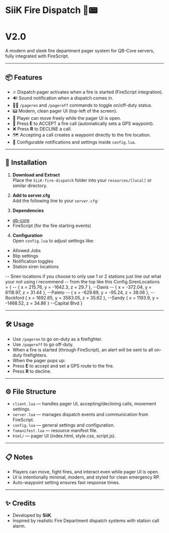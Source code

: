 # SiiK Fire Dispatch 🚒📟
# V2.0

A modern and sleek fire department pager system for QB-Core servers, fully integrated with FireScript.

---

## 📦 Features

- 🔥 Dispatch pager activates when a fire is started (FireScript integration).
- 🔊 Sound notification when a dispatch comes in.
- 🧑‍🚒 `/pageron` and `/pageroff` commands to toggle on/off-duty status.
- 📟 Modern, clean pager UI (top-left of the screen).
- 🏃 Player can move freely while the pager UI is open.
- 🎯 Press **E** to ACCEPT a fire call (automatically sets a GPS waypoint).
- ❌ Press **R** to DECLINE a call.
- 🗺️ Accepting a call creates a waypoint directly to the fire location.
- 💬 Configurable notifications and settings inside `config.lua`.

---

## 📂 Installation

1. **Download and Extract**  
   Place the `SiiK-fire-dispatch` folder into your `resources/[local]` or similar directory.

2. **Add to server.cfg**  
   Add the following line to your `server.cfg`:


3. **Dependencies**  
- [qb-core](https://github.com/qbcore-framework/qb-core)
- FireScript (for the fire starting events)

4. **Configuration**  
Open `config.lua` to adjust settings like:
- Allowed Jobs
- Blip settings
- Notification toggles
- Station siren locations

-- Siren locations if you choose to only use 1 or 2 stations just line out what your not using i recommend -- from the top like this
Config.SirenLocations = {
--    { x = 215.76, y = -1642.3, z = 29.7 }, --Davis
--    { x = -372.04, y = 6118.97, z = 31.44 }, --Paleto
--    { x = -629.89, y = -95.24, z = 38.06 }, --Rockford
    { x = 1692.65, y = 3583.05, z = 35.62 }, --Sandy
    { x = 1193.9, y = -1468.52, z = 34.86 } --Capital Blvd
}

---

## 🛠 Usage

- Use `/pageron` to go on-duty as a firefighter.
- Use `/pageroff` to go off-duty.
- When a fire is started (through FireScript), an alert will be sent to all on-duty firefighters.
- When the pager pops up:
- Press **E** to accept and set a GPS route to the fire.
- Press **R** to decline.

---

## ⚙️ File Structure

- `client.lua` — handles pager UI, accepting/declining calls, movement settings.
- `server.lua` — manages dispatch events and communication from FireScript.
- `config.lua` — general settings and configuration.
- `fxmanifest.lua` — resource manifest file.
- `html/` — pager UI (index.html, style.css, script.js).

---

## 📋 Notes

- Players can move, fight fires, and interact even while pager UI is open.
- UI is intentionally minimal, modern, and styled for clean emergency RP.
- Auto-waypoint setting ensures fast response times.

---

## ✨ Credits

- Developed by **SiiK**.
- Inspired by realistic Fire Department dispatch systems with station call alarm.
